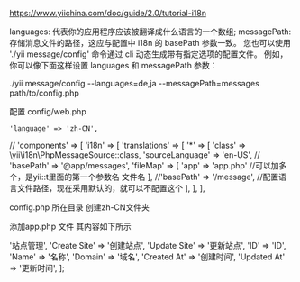 
https://www.yiichina.com/doc/guide/2.0/tutorial-i18n

languages: 代表你的应用程序应该被翻译成什么语言的一个数组;
messagePath: 存储消息文件的路径，这应与配置中 i18n 的 basePath 参数一致。
您也可以使用 './yii message/config' 命令通过 cli 动态生成带有指定选项的配置文件。 
例如，你可以像下面这样设置 languages 和 messagePath 参数：

./yii message/config --languages=de,ja --messagePath=messages path/to/config.php


配置 config/web.php


    'language' => 'zh-CN',
 //   'components' => [
        'i18n' => [
            'translations' => [
                '*' => [
                    'class' => \yii\i18n\PhpMessageSource::class,
                    'sourceLanguage' => 'en-US',
//                    'basePath' => '@app/messages',
                    'fileMap' => [
                        'app' => 'app.php'   //可以加多个，是yii::t里面的第一个参数名  文件名
                    ],
                    //'basePath' => '/message', //配置语言文件路径，现在采用默认的，就可以不配置这个
                ],
            ],
        ],



config.php 所在目录  创建zh-CN文件夹

添加app.php 文件 其内容如下所示


<?php
return [
    'Sites' => '站点管理',
    'Create Site' => '创建站点',
    'Update Site' => '更新站点',
    'ID' => 'ID',
    'Name' => '名称',
    'Domain' => '域名',
    'Created At' => '创建时间',
    'Updated At' => '更新时间',
];